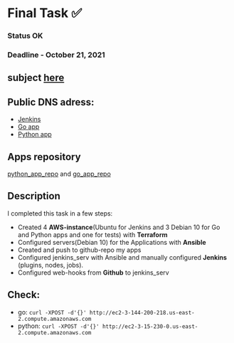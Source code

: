 # Final Task ✅ 
### Status OK
### Deadline - October 21, 2021
## subject [here](./subject.pdf)

## Public DNS adress:
* [Jenkins](http://ec2-3-142-93-28.us-east-2.compute.amazonaws.com:8080/)
* [Go app](http://ec2-3-144-200-218.us-east-2.compute.amazonaws.com/)
* [Python app](http://ec2-3-15-230-0.us-east-2.compute.amazonaws.com/)

## Apps repository
[python_app_repo](https://github.com/Avchar/python_app_hw) and [go_app_repo](https://github.com/Avchar/go_app_hw)

## Description
I completed this task in a few steps:
* Created 4 **AWS-instance**(Ubuntu for Jenkins and 3 Debian 10 for Go and Python apps and one for tests) with **Terraform**
* Configured servers(Debian 10) for the Applications with **Ansible**
* Created and push to github-repo my apps
* Configured jenkins_serv with Ansible and manually configured **Jenkins** (plugins, nodes, jobs).
* Configured web-hooks from **Github** to jenkins_serv


## Check:
* go: ```curl -XPOST -d'{}' http://ec2-3-144-200-218.us-east-2.compute.amazonaws.com```
* python: ```curl -XPOST -d'{}' http://ec2-3-15-230-0.us-east-2.compute.amazonaws.com```
